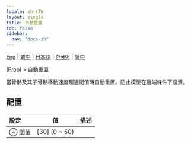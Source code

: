 ```yaml
---
locale: zh-rTW
layout: single
title: 自動重置
toc: false
sidebar:
  nav: "docs-zh"
---
```

[Eng](/dancexr/menu/2025.5/prop/auto_reset) | [繁中](/tw/dancexr/menu/2025.5/prop/auto_reset) | [日本語](/jp/dancexr/menu/2025.5/prop/auto_reset) | [한국어](/kr/dancexr/menu/2025.5/prop/auto_reset) | [简中](/zh/dancexr/menu/2025.5/prop/auto_reset)

[(Prop)](../menu#(Prop)) > 自動重置

當骨骼及其子骨骼移動速度超過閾值時自動重置。防止模型在極端條件下崩潰。

## 配置

| 設定 | 值 | 描述 |
| :--- | --- | :--- |
| ⊖ 閾值 | [30] (0 ~ 50) | 
